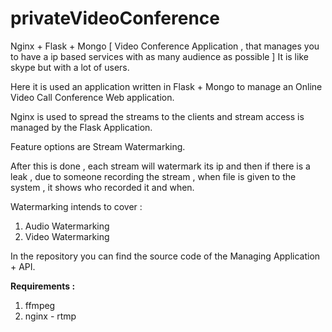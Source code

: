 # privateVideoConference
Nginx + Flask + Mongo [ Video Conference Application , that manages you to have a ip based services with as many audience as possible ] It is like skype but with a lot of users. 

Here it is used an application written in Flask + Mongo to manage an Online Video Call Conference Web application. 

Nginx is used to spread the streams to the clients and stream access is managed by the Flask Application. 

Feature options are Stream Watermarking. 

After this is done , each stream will watermark its ip and then if there is a leak , due to someone recording the stream , when file is 
given to the system , it shows who recorded it and when. 

Watermarking intends to cover : 
1) Audio Watermarking 
2) Video Watermarking 

In the repository you can find the source code of the Managing Application + API. 

**Requirements :** 
1. ffmpeg 
2. nginx - rtmp 

